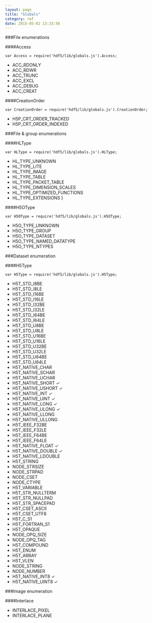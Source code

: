 ```yaml
---
layout: page
title: "Globals"
category: ref
date: 2015-05-02 13:33:56
---
```


###File enumerations

####Access
```
var Access = require('hdf5/lib/globals.js').Access;
```
*  ACC_RDONLY 
*  ACC_RDWR 
*  ACC_TRUNC 
*  ACC_EXCL 
*  ACC_DEBUG 
*  ACC_CREAT

####CreationOrder

```
var CreationOrder = require('hdf5/lib/globals.js').CreationOrder;
```
* H5P_CRT_ORDER_TRACKED 
* H5P_CRT_ORDER_INDEXED

###File & group enumerations

####HLType
```
var HLType = require('hdf5/lib/globals.js').HLType;
```
* HL_TYPE_UNKNOWN
* HL_TYPE_LITE
* HL_TYPE_IMAGE
* HL_TYPE_TABLE
* HL_TYPE_PACKET_TABLE
* HL_TYPE_DIMENSION_SCALES
* HL_TYPE_OPTIMIZED_FUNCTIONS
* HL_TYPE_EXTENSIONS
}

####H5OType
```
var H5OType = require('hdf5/lib/globals.js').H5OType;
```
* H5O_TYPE_UNKNOWN
* H5O_TYPE_GROUP
* H5O_TYPE_DATASET
* H5O_TYPE_NAMED_DATATYPE
* H5O_TYPE_NTYPES

###Dataset enumeration

####H5Type

```
var H5Type = require('hdf5/lib/globals.js').H5Type;
```
* H5T_STD_I8BE 
* H5T_STD_I8LE
* H5T_STD_I16BE
* H5T_STD_I16LE 
* H5T_STD_I32BE 
* H5T_STD_I32LE 
* H5T_STD_I64BE 
* H5T_STD_I64LE 
* H5T_STD_U8BE 
* H5T_STD_U8LE 
* H5T_STD_U16BE 
* H5T_STD_U16LE 
* H5T_STD_U32BE 
* H5T_STD_U32LE 
* H5T_STD_U64BE 
* H5T_STD_U64LE 
* H5T_NATIVE_CHAR 
* H5T_NATIVE_SCHAR 
* H5T_NATIVE_UCHAR 
* H5T_NATIVE_SHORT &check;
* H5T_NATIVE_USHORT &check;
* H5T_NATIVE_INT &check;
* H5T_NATIVE_UINT &check;
* H5T_NATIVE_LONG &check;
* H5T_NATIVE_ULONG &check;
* H5T_NATIVE_LLONG 
* H5T_NATIVE_ULLONG 
* H5T_IEEE_F32BE 
* H5T_IEEE_F32LE 
* H5T_IEEE_F64BE 
* H5T_IEEE_F64LE 
* H5T_NATIVE_FLOAT &check;
* H5T_NATIVE_DOUBLE &check;
* H5T_NATIVE_LDOUBLE 
* H5T_STRING 
* NODE_STRSIZE  
* NODE_STRPAD  
* NODE_CSET  
* NODE_CTYPE  
* H5T_VARIABLE  
* H5T_STR_NULLTERM  
* H5T_STR_NULLPAD  
* H5T_STR_SPACEPAD  
* H5T_CSET_ASCII  
* H5T_CSET_UTF8  
* H5T_C_S1  
* H5T_FORTRAN_S1  
* H5T_OPAQUE  
* NODE_OPQ_SIZE  
* NODE_OPQ_TAG  
* H5T_COMPOUND  
* H5T_ENUM  
* H5T_ARRAY  
* H5T_VLEN  
* NODE_STRING  
* NODE_NUMBER  
* H5T_NATIVE_INT8 &check;
* H5T_NATIVE_UINT8 &check;

###Image enumeration 

####Interlace

* INTERLACE_PIXEL
* INTERLACE_PLANE

